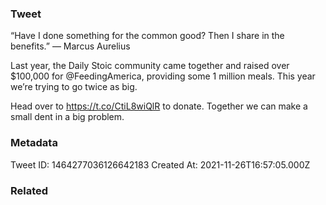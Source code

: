 ### Tweet
“Have I done something for the common good? Then I share in the benefits.” — Marcus Aurelius

Last year, the Daily Stoic community came together and raised over $100,000 for @FeedingAmerica, providing some 1 million meals. This year we’re trying to go twice as big.

Head over to https://t.co/CtiL8wiQlR to donate. Together we can make a small dent in a big problem.

### Metadata
Tweet ID: 1464277036126642183
Created At: 2021-11-26T16:57:05.000Z

### Related


